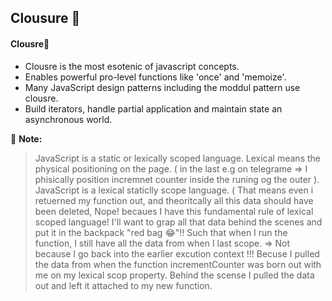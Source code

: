 ## Clousure :closed_lock_with_key:
#### Clousre:hibiscus:
- Clousre is the most esotenic of javascript concepts.
- Enables powerful pro-level functions like 'once' and 'memoize'.
- Many JavaScript design patterns including the moddul pattern use clousre.
- Build iterators, handle partial application and maintain state an asynchronous world.

💌 **Note:**
> JavaScript is a static or lexically scoped language.
> Lexical means the physical positioning on the page. ( in the last e.g on telegrame => I phisically position incremnet counter inside the runing og the outer ).
> JavaScript is a lexical staticlly scope language. ( That means even i retuerned my function out, and theoritcally all this data should have been deleted, Nope! becaues I have this fundamental rule of lexical scoped language! I'll want to grap all that data behind the scenes and put it in the backpack "red bag :joy:"!!
> Such that when I run the function, I still have all the data from when I last scope. => Not because I go back into the earlier excution context !!! Becuse I pulled the data from when the function incrementCounter was born out with me on my lexical scop property.
> Behind the scense I pulled the data out and left it attached to my new function.  
